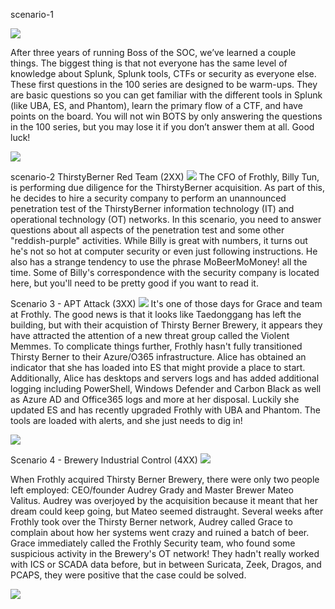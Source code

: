 scenario-1

![]({{site.url}}/assets/built/images/bots/v4/v4-ctflogo.png)

After three years of running Boss of the SOC, we’ve learned a couple things. The biggest thing is that not everyone has the same level of knowledge about Splunk, Splunk tools, CTFs or security as everyone else. These first questions in the 100 series are designed to be warm-ups. They are basic questions so you can get familiar with the different tools in Splunk (like UBA, ES, and Phantom), learn the primary flow of a CTF, and have points on the board. You will not win BOTS by only answering the questions in the 100 series, but you may lose it if you don’t answer them at all. Good luck!

![]({{site.url}}/assets/built/images/bots/v4/v4-training_tools.png)

scenario-2
ThirstyBerner Red Team (2XX)
![]({{site.url}}/assets/built/images/bots/v4/v4-ctflogo.png)
The CFO of Frothly, Billy Tun, is performing due diligence for the ThirstyBerner acquisition. As part of this, he decides to hire a security company to perform an unannounced penetration test of the ThirstyBerner information technology (IT) and operational technology (OT) networks. In this scenario, you need to answer questions about all aspects of the penetration test and some other "reddish-purple" activities.
While Billy is great with numbers, it turns out he's not so hot at computer security or even just following instructions. He also has a strange tendency to use the phrase MoBeerMoMoney! all the time.
Some of Billy's correspondence with the security company is located here, but you'll need to be pretty good if you want to read it.

Scenario 3 - APT Attack (3XX)
![]({{site.url}}/assets/built/images/bots/v4/v4-ctflogo.png)
It's one of those days for Grace and team at Frothly. The good news is that it looks like Taedonggang has left the building, but with their acquistion of Thirsty Berner Brewery, it appears they have attracted the attention of a new threat group called the Violent Memmes. To complicate things further, Frothly hasn't fully transitioned Thirsty Berner to their Azure/O365 infrastructure. Alice has obtained an indicator that she has loaded into ES that might provide a place to start. Additionally, Alice has desktops and servers logs and has added additional logging including PowerShell, Windows Defender and Carbon Black as well as Azure AD and Office365 logs and more at her disposal. Luckily she updated ES and has recently upgraded Frothly with UBA and Phantom. The tools are loaded with alerts, and she just needs to dig in!

![]({{site.url}}/assets/built/images/bots/v4/v4-ViolentMemmes.png)

Scenario 4 - Brewery Industrial Control (4XX)
![]({{site.url}}/assets/built/images/bots/v4/v4-ctflogo.png)

When Frothly acquired Thirsty Berner Brewery, there were only two people left employed: CEO/founder Audrey Grady and Master Brewer Mateo Valitus. Audrey was overjoyed by the acquisition because it meant that her dream could keep going, but Mateo seemed distraught. Several weeks after Frothly took over the Thirsty Berner network, Audrey called Grace to complain about how her systems went crazy and ruined a batch of beer. Grace immediately called the Frothly Security team, who found some suspicious activity in the Brewery's OT network! They hadn't really worked with ICS or SCADA data before, but in between Suricata, Zeek, Dragos, and PCAPS, they were positive that the case could be solved.

![]({{site.url}}/assets/built/images/bots/v4/v4-thirstybernerICS.png)
